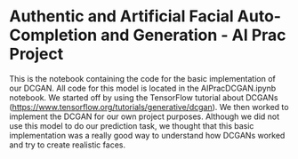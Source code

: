 # Authentic and Artificial Facial Auto-Completion and Generation - AI Prac Project

This is the notebook containing the code for the basic implementation of our DCGAN. All code for this model is located in the AIPracDCGAN.ipynb notebook. We started off by using the TensorFlow tutorial about DCGANs (https://www.tensorflow.org/tutorials/generative/dcgan). We then worked to implement the DCGAN for our own project purposes. Although we did not use this model to do our prediction task, we thought that this basic implementation was a really good way to understand how DCGANs worked and try to create realistic faces. 
